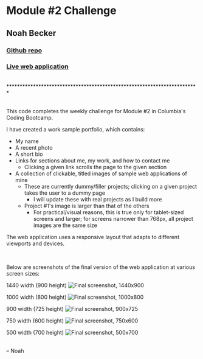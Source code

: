 # Module #2 Challenge
## Noah Becker

### [Github repo](https://github.com/noah35becker/noah-becker-portfolio/)

### [Live web application](https://noah35becker.github.io/noah-becker-portfolio/)
<br/>
************************************************************************

<br/>
<br/>

This code completes the weekly challenge for Module #2 in Columbia's Coding Bootcamp.
<br/>

I have created a work sample portfolio, which contains:
- My name
- A recent photo
- A short bio
- Links for sections about me, my work, and how to contact me
    - Clicking a given link scrolls the page to the given section
- A collection of clickable, titled images of sample web applications of mine
    - These are currently dummy/filler projects; clicking on a given project takes the user to a dummy page
        - I will update these with real projects as I build more
    - Project #1's image is larger than that of the others
        - For practical/visual reasons, this is true only for tablet-sized screens and larger; for screens narrower than 768px, all project images are the same size

The web application uses a responsive layout that adapts to different viewports and devices.

<br/>



Below are screenshots of the final version of the web application at various screen sizes:

1440 width (900 height)
![Final screenshot, 1440x900](assets/images/final-screenshots/final-screenshot-1440-x-900.png)
<br/>

1000 width (800 height)
![Final screenshot, 1000x800](assets/images/final-screenshots/final-screenshot-1000-x-800.png)
<br/>

900 width (725 height)
![Final screenshot, 900x725](assets/images/final-screenshots/final-screenshot-900-x-725.png)
<br/>

750 width (600 height)
![Final screenshot, 750x600](assets/images/final-screenshots/final-screenshot-750-x-600.png)
<br/>

500 width (700 height)
![Final screenshot, 500x700](assets/images/final-screenshots/final-screenshot-500-x-700.png)
<br/>

<br/>
– Noah